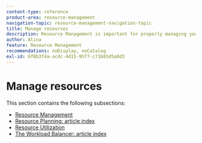 ```yaml
---
content-type: reference
product-area: resource-management
navigation-topic: resource-management-navigation-topic
title: Manage resources
description: Resource Management is important for properly managing your work and forecasting availability. Learn how to plan and schedule your resources for work in the following articles. 
author: Alina
feature: Resource Management
recommendations: noDisplay, noCatalog
exl-id: 6f8b3f4a-acdc-4d15-95f7-c71b85d5a8d3
---
```

# Manage resources

This section contains the following subsections:

* [Resource Management](../resource-mgmt/resource-mgmt-overview/resource-management-overview.md) 
* [Resource Planning: article index](../resource-mgmt/resource-planning/resource-planning-overview.md) 
* [Resource Utilization](../resource-mgmt/resource-utilization/resource-utilization.md) 
* [The Workload Balancer: article index](../resource-mgmt/workload-balancer/workload-balancer.md)
